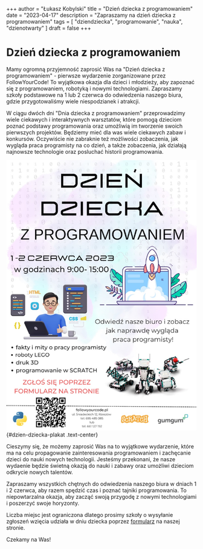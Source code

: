 +++
author = "Łukasz Kobylski"
title = "Dzień dziecka z programowaniem"
date = "2023-04-17"
description = "Zapraszamy na dzień dziecka z programowaniem"
tags = [
    "dziendziecka", "programowanie", "nauka", "dzienotwarty"
]
draft = false
+++

# Dzień dziecka z programowaniem

Mamy ogromną przyjemność zaprosić Was na "Dzień dziecka z programowaniem" - pierwsze wydarzenie zorganizowane przez FollowYourCode! To wyjątkowa okazja dla dzieci i młodzieży, aby zapoznać się z programowaniem, robotyką i nowymi technologiami. Zapraszamy szkoły podstawowe na 1 lub 2 czerwca do odwiedzenia naszego biura, gdzie przygotowaliśmy wiele niespodzianek i atrakcji.

W ciągu dwóch dni "Dnia dziecka z programowaniem" przeprowadzimy wiele ciekawych i interaktywnych warsztatów, które pomogą dzieciom poznać podstawy programowania oraz umożliwią im tworzenie swoich pierwszych projektów. Będziemy mieć dla was wiele ciekawych zabaw i konkursów. Oczywiście nie zabraknie też możliwości zobaczenia, jak wygląda praca programisty na co dzień, a także zobaczenia, jak działają najnowsze technologie oraz posluchać historii programowania.

![Plakat](dzien-dziecka-plakat.png)
{#dzien-dziecka-plakat .text-center}

Cieszymy się, że możemy zaprosić Was na to wyjątkowe wydarzenie, które ma na celu propagowanie zainteresowania programowaniem i zachęcanie dzieci do nauki nowych technologii. Jesteśmy przekonani, że nasze wydaenie będzie świetną okazją do nauki i zabawy oraz umożliwi dzieciom odkrycie nowych talentów.

Zapraszamy wszystkich chętnych do odwiedzenia naszego biura w dniach 1 i 2 czerwca, aby razem spędzić czas i poznać tajniki programowania. To niepowtarzalna okazja, aby zacząć swoją przygodę z nowymi technologiami i poszerzyć swoje horyzonty.

Liczba miejsc jest ograniczona dlatego prosimy szkoły o wysyłanie zgłoszeń wzięcia udziała w dniu dziecka poprzez [formularz](/formularz.html) na naszej stronie.

Czekamy na Was!
